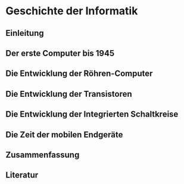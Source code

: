 # Geschichte der Informatik 

## Einleitung

## Der erste Computer bis 1945

## Die Entwicklung der Röhren-Computer

## Die Entwicklung der Transistoren 

## Die Entwicklung der Integrierten Schaltkreise

## Die Zeit der mobilen Endgeräte 

## Zusammenfassung

## Literatur
